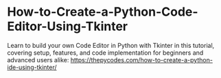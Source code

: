 # How-to-Create-a-Python-Code-Editor-Using-Tkinter
Learn to build your own Code Editor in Python with Tkinter in this tutorial, covering setup, features, and code implementation for beginners and advanced users alike:
https://thepycodes.com/how-to-create-a-python-ide-using-tkinter/
